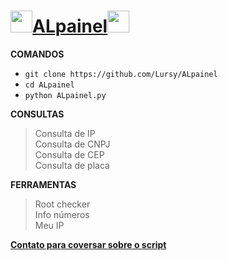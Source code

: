 # <img src="https://user-images.githubusercontent.com/70035797/126714717-01ca55e2-96d9-4514-a064-8b9a9f1fc782.gif" width="35">[ALpainel](https://www.youtube.com/channel/UCwmkiKIZHL1wscYHfIINZKw)<img src="https://user-images.githubusercontent.com/70035797/126714717-01ca55e2-96d9-4514-a064-8b9a9f1fc782.gif" width="35">
**COMANDOS**
- `git clone https://github.com/Lursy/ALpainel`
- `cd ALpainel`
- `python ALpainel.py`  

**CONSULTAS**
> Consulta de IP  
> Consulta de CNPJ  
> Consulta de CEP  
> Consulta de placa  

**FERRAMENTAS**
> Root checker  
> Info números  
> Meu IP  

[**Contato para coversar sobre o script**](https://api.whatsapp.com/send/?phone=%2B994405596345&text&app_absent=0)
